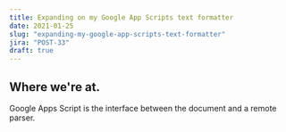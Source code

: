 ```yaml
---
title: Expanding on my Google App Scripts text formatter
date: 2021-01-25
slug: "expanding-my-google-app-scripts-text-formatter"
jira: "POST-33"
draft: true
---
```


## Where we're at.

Google Apps Script is the interface between the document and a remote parser.


